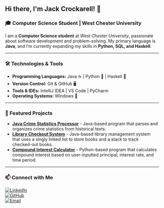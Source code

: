 ## Hi there, I'm Jack Crockarell! 👋

### 🎓 Computer Science Student | West Chester University

I am a **Computer Science student** at *West Chester University*, passionate about software development and problem-solving. My primary language is **Java**, and I’m currently expanding my skills in **Python, SQL, and Haskell**.

---

### 🛠️ Technologies & Tools

- **Programming Languages:** Java ☕ | Python 🐍 | Haskell 🔢
- **Version Control:** Git & GitHub 🖥️
- **Tools & IDEs:** IntelliJ IDEA | VS Code | PyCharm
- **Operating Systems:** Windows 🏁 

---

### 🌟 Featured Projects

- **[Java Crime Statistics Processor](https://github.com/jackcrockarell/Text-Processor)** - Java-based program that parses and organizes crime statistics from historical texts.
- **[Library Checkout System](https://github.com/jackcrockarell/Library-Linked-List)** - Java-based library management system that uses a singly linked list to store books and a stack to track checked-out books.
- **[Compound Interest Calculator](https://github.com/jackcrockarell/CompoundInterestCalculator)** - Python-based program that calculates compound interest based on user-inputted principal, interest rate, and time period.

---

### 📫 Connect with Me

[![LinkedIn](https://img.shields.io/badge/LinkedIn-Jack%20Crockarell-blue?logo=linkedin)](https://www.linkedin.com/in/jack-crockarell-6a7214228/)  
[![GitHub](https://img.shields.io/badge/GitHub-Jack%20Crockarell-181717?logo=github)](https://github.com/jackcrockarell)  
[![Email](https://img.shields.io/badge/Email-jack.crockarell@gmail.com-red?logo=gmail)](mailto:jack.crockarell@gmail.com)  
